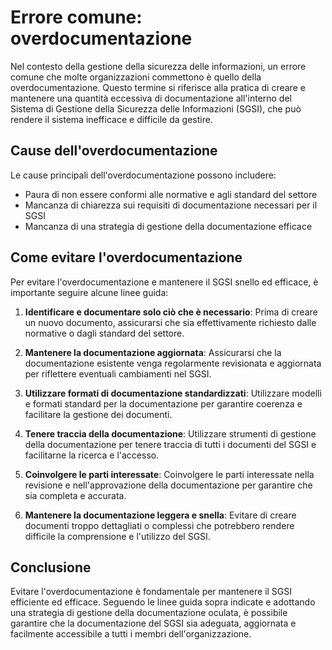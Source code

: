 # Errore comune: overdocumentazione

Nel contesto della gestione della sicurezza delle informazioni, un errore comune che molte organizzazioni commettono è quello della overdocumentazione. Questo termine si riferisce alla pratica di creare e mantenere una quantità eccessiva di documentazione all'interno del Sistema di Gestione della Sicurezza delle Informazioni (SGSI), che può rendere il sistema inefficace e difficile da gestire.

## Cause dell'overdocumentazione

Le cause principali dell'overdocumentazione possono includere:

- Paura di non essere conformi alle normative e agli standard del settore
- Mancanza di chiarezza sui requisiti di documentazione necessari per il SGSI
- Mancanza di una strategia di gestione della documentazione efficace

## Come evitare l'overdocumentazione

Per evitare l'overdocumentazione e mantenere il SGSI snello ed efficace, è importante seguire alcune linee guida:

1. **Identificare e documentare solo ciò che è necessario**: Prima di creare un nuovo documento, assicurarsi che sia effettivamente richiesto dalle normative o dagli standard del settore.

2. **Mantenere la documentazione aggiornata**: Assicurarsi che la documentazione esistente venga regolarmente revisionata e aggiornata per riflettere eventuali cambiamenti nel SGSI.

3. **Utilizzare formati di documentazione standardizzati**: Utilizzare modelli e formati standard per la documentazione per garantire coerenza e facilitare la gestione dei documenti.

4. **Tenere traccia della documentazione**: Utilizzare strumenti di gestione della documentazione per tenere traccia di tutti i documenti del SGSI e facilitarne la ricerca e l'accesso.

5. **Coinvolgere le parti interessate**: Coinvolgere le parti interessate nella revisione e nell'approvazione della documentazione per garantire che sia completa e accurata.

6. **Mantenere la documentazione leggera e snella**: Evitare di creare documenti troppo dettagliati o complessi che potrebbero rendere difficile la comprensione e l'utilizzo del SGSI.

## Conclusione

Evitare l'overdocumentazione è fondamentale per mantenere il SGSI efficiente ed efficace. Seguendo le linee guida sopra indicate e adottando una strategia di gestione della documentazione oculata, è possibile garantire che la documentazione del SGSI sia adeguata, aggiornata e facilmente accessibile a tutti i membri dell'organizzazione.